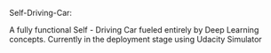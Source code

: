 Self-Driving-Car:

A fully functional Self - Driving Car fueled entirely by Deep Learning concepts. Currently in the deployment stage using Udacity Simulator


